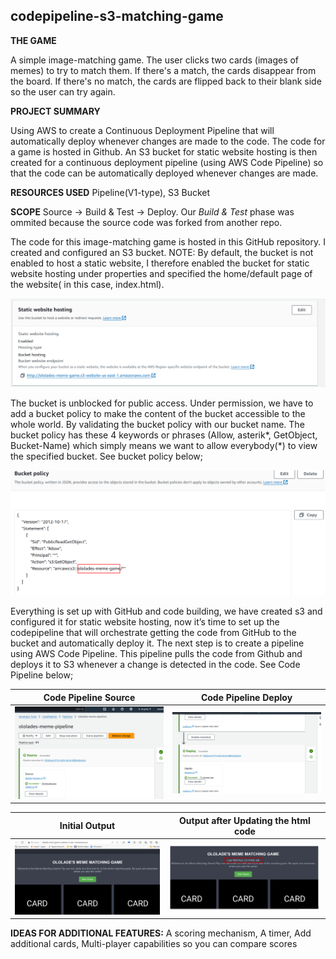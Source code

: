 ## codepipeline-s3-matching-game

**THE GAME**

A simple image-matching game. The user clicks two cards (images of memes) to try to match them. If there's a match, the cards disappear from the board. If there's no match, the cards are flipped back to their blank side so the user can try again.

**PROJECT SUMMARY**

Using AWS to create a Continuous Deployment Pipeline that will automatically deploy whenever changes are made to the code. The code for a game is hosted in Github. An S3 bucket for static website hosting is then created for a continuous deployment pipeline (using AWS Code Pipeline) so that the code can be automatically deployed whenever changes are made.

**RESOURCES USED**  Pipeline(V1-type), S3 Bucket

**SCOPE**  Source -> Build & Test -> Deploy. Our _Build & Test_ phase was ommited because the source code was forked from another repo.  

The code for this image-matching game is hosted in this GitHub repository. I created and configured an S3 bucket. NOTE: By default, the bucket is not enabled to host a static website, I therefore enabled the bucket for static website hosting under properties and specified the home/default page of the website( in this case, index.html).

![](images/staticWebsiteHosting.png)

The bucket is unblocked for public access. Under permission, we have to add a bucket policy to make the content of the bucket accessible to the whole world. By validating the bucket policy with our bucket name. The bucket policy has these 4 keywords or phrases (Allow, asterik*, GetObject, Bucket-Name) which simply means we want to allow everybody(*) to view the specified bucket. See bucket policy below;

![](images/policy.png)

Everything is set up with GitHub and code building, we have created s3 and configured it for static website hosting, now it’s time to set up the codepipeline that will orchestrate getting the code from GitHub to the bucket and automatically deploy it. The next step is to create a pipeline using AWS Code Pipeline. This pipeline pulls the code from Github and deploys it to S3 whenever a change is detected in the code. See Code Pipeline below;

Code Pipeline Source                |       Code Pipeline Deploy
:----------------------------------:|:----------------------------------:
![](images/CodePipelinePage1.png)   | ![](images/CodePipelinePage2.png)

Initial Output                      |      Output after Updating  the html code
:----------------------------------:|:----------------------------------:
![](images/finalProduct.png)        | ![](images/CDpipeline.png)

**IDEAS FOR ADDITIONAL FEATURES:**   A scoring mechanism, A timer, Add additional cards, Multi-player capabilities so you can compare scores





